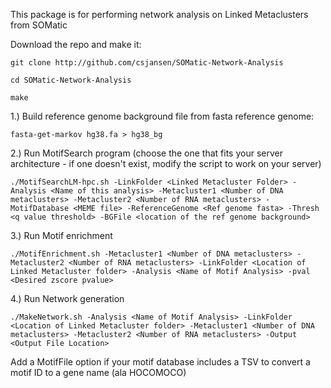 
This package is for performing network analysis on Linked Metaclusters from SOMatic

Download the repo and make it:

`git clone http://github.com/csjansen/SOMatic-Network-Analysis`

`cd SOMatic-Network-Analysis`

`make`

1.) Build reference genome background file from fasta reference genome:

`fasta-get-markov hg38.fa > hg38_bg`

2.) Run MotifSearch program (choose the one that fits your server architecture - if one doesn't exist, modify the script to work on your server)

`./MotifSearchLM-hpc.sh -LinkFolder <Linked Metacluster Folder> -Analysis <Name of this analysis> -Metacluster1 <Number of DNA metaclusters> -Metacluster2 <Number of RNA metaclusters> -MotifDatabase <MEME file> -ReferenceGenome <Ref genome fasta> -Thresh <q value threshold> -BGFile <location of the ref genome background>`

3.) Run Motif enrichment

`./MotifEnrichment.sh -Metacluster1 <Number of DNA metaclusters> -Metacluster2 <Number of RNA metaclusters> -LinkFolder <Location of Linked Metacluster folder> -Analysis <Name of Motif Analysis> -pval <Desired zscore pvalue>`

4.) Run Network generation

`./MakeNetwork.sh -Analysis <Name of Motif Analysis> -LinkFolder <Location of Linked Metacluster folder> -Metacluster1 <Number of DNA metaclusters> -Metacluster2 <Number of RNA metaclusters> -Output <Output File Location>`

Add a MotifFile option if your motif database includes a TSV to convert a motif ID to a gene name (ala HOCOMOCO)

